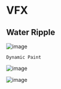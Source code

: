 VFX
======

Water Ripple
---------------

![image](https://user-images.githubusercontent.com/30430227/163669388-86e49d30-ffdb-4d7e-a245-ee894fbc9acb.png)

``Dynamic Paint``

![image](https://user-images.githubusercontent.com/30430227/163669414-91324f49-d0ef-41a3-9432-ab27e9251233.png)

![image](https://user-images.githubusercontent.com/30430227/163669447-443079fe-f920-4381-be26-e6e54a0c1793.png)

